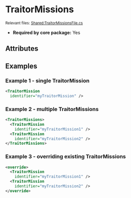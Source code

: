 # TraitorMissions

<sub>Relevant files: [Shared:TraitorMissionsFile.cs](https://github.com/Regalis11/Barotrauma/blob/master/Barotrauma/BarotraumaShared/SharedSource/ContentManagement/ContentFile/TraitorMissionsFile.cs)</sub>
- **Required by core package:** Yes

## Attributes


## Examples

### Example 1 - single TraitorMission

```xml
<TraitorMission
  identifier="myTraitorMission" />
```

### Example 2 - multiple TraitorMissions

```xml
<TraitorMissions>
  <TraitorMission
    identifier="myTraitorMission1" />
  <TraitorMission
    identifier="myTraitorMission2" />
</TraitorMissions>
```

### Example 3 - overriding existing TraitorMissions

```xml
<override>
  <TraitorMission
    identifier="myTraitorMission1" />
  <TraitorMission
    identifier="myTraitorMission2" />
</override>
```


